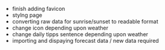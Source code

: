 - finish adding favicon
- stylng page
- converting raw data for sunrise/sunset to readable format
- change icon depending upon weather
- change daily tipps sentence depending upon weather
- importing and dispaying forecast data / new data required

